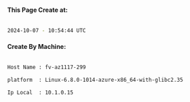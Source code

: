 
   
#### This Page Create at:

```bash

2024-10-07 - 10:54:44 UTC

```

#### Create By Machine:

```bash

Host Name : fv-az1117-299

platform  : Linux-6.8.0-1014-azure-x86_64-with-glibc2.35

Ip Local  : 10.1.0.15

```

